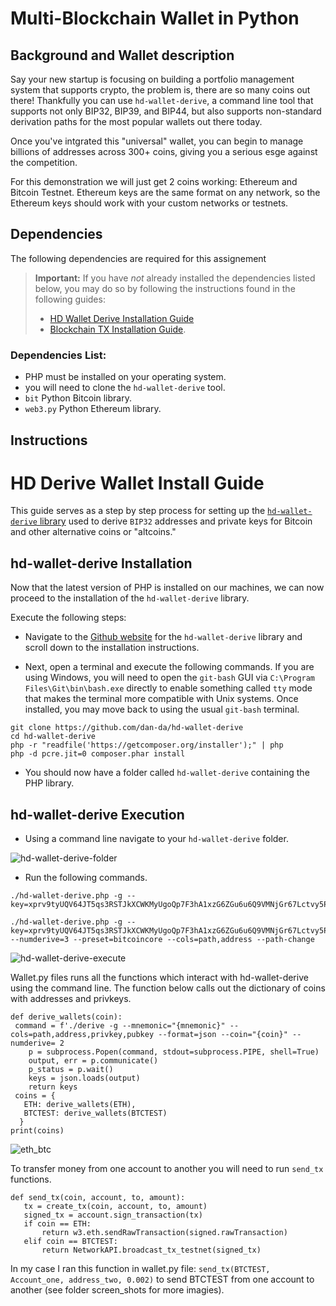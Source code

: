 # Multi-Blockchain Wallet in Python

## Background and Wallet description
Say your new startup is focusing on building a portfolio management system that supports crypto, the problem is, there are so many coins out there! Thankfully you can use `hd-wallet-derive`, a command line tool that supports not only BIP32, BIP39, and BIP44, but also supports non-standard derivation paths for the most popular wallets out there today. 

Once you've intgrated this "universal" wallet, you can begin to manage billions of addresses across 300+ coins, giving you a serious esge against the competition.

For this demonstration we will just get 2 coins working: Ethereum and Bitcoin Testnet. Ethereum keys are the same format on any network, so the Ethereum keys should work with your custom networks or testnets.

## Dependencies
The following dependencies are required for this assignement

> **Important:** If you have _not_ already installed the dependencies listed below, you may do so by following the instructions found in the following guides:
  > - [HD Wallet Derive Installation Guide](Resources/HD_Wallet_Derive_Install_Guide.md) 
  > - [Blockchain TX Installation Guide](Resources/Blockchain_TX_Install_Guide.md).


### Dependencies List:
* PHP must be installed on your operating system.
* you will need to clone the `hd-wallet-derive` tool.
* `bit` Python Bitcoin library.
* `web3.py` Python Ethereum library.

## Instructions

# HD Derive Wallet Install Guide

This guide serves as a step by step process for setting up the [`hd-wallet-derive` library](https://github.com/dan-da/hd-wallet-derive) used to derive `BIP32` addresses and private keys for Bitcoin and other alternative coins or "altcoins."

## hd-wallet-derive Installation

Now that the latest version of PHP is installed on our machines, we can now proceed to the installation of the `hd-wallet-derive` library.

Execute the following steps:

* Navigate to the [Github website](https://github.com/dan-da/hd-wallet-derive) for the `hd-wallet-derive` library and scroll down to the installation instructions.

* Next, open a terminal and execute the following commands. If you are using Windows, you will need to open the `git-bash` GUI via `C:\Program Files\Git\bin\bash.exe` directly to enable something called `tty` mode that makes the terminal more compatible with Unix systems. Once installed, you may move back to using the usual `git-bash` terminal.

 ```shell
 git clone https://github.com/dan-da/hd-wallet-derive
 cd hd-wallet-derive
 php -r "readfile('https://getcomposer.org/installer');" | php
 php -d pcre.jit=0 composer.phar install
 ```

* You should now have a folder called `hd-wallet-derive` containing the PHP library.

## hd-wallet-derive Execution

* Using a command line navigate to your `hd-wallet-derive` folder.

 ![hd-wallet-derive-folder](Images/hd-wallet-derive-folder.png)

* Run the following commands.

 ```shell
 ./hd-wallet-derive.php -g --key=xprv9tyUQV64JT5qs3RSTJkXCWKMyUgoQp7F3hA1xzG6ZGu6u6Q9VMNjGr67Lctvy5P8oyaYAL9CAWrUE9i6GoNMKUga5biW6Hx4tws2six3b9c
 ```

 ```shell
 ./hd-wallet-derive.php -g --key=xprv9tyUQV64JT5qs3RSTJkXCWKMyUgoQp7F3hA1xzG6ZGu6u6Q9VMNjGr67Lctvy5P8oyaYAL9CAWrUE9i6GoNMKUga5biW6Hx4tws2six3b9c --numderive=3 --preset=bitcoincore --cols=path,address --path-change
 ```

 ![hd-wallet-derive-execute](Images/hd-wallet-derive-execute.png)

Wallet.py files runs all the functions which interact with hd-wallet-derive using the command line. The function below calls out the dictionary of coins with addresses and privkeys.

 ```shell
def derive_wallets(coin):
  command = f'./derive -g --mnemonic="{mnemonic}" --cols=path,address,privkey,pubkey --format=json --coin="{coin}" --numderive= 2
     p = subprocess.Popen(command, stdout=subprocess.PIPE, shell=True)
     output, err = p.communicate()
     p_status = p.wait()
     keys = json.loads(output)
     return keys
  coins = {
    ETH: derive_wallets(ETH),
    BTCTEST: derive_wallets(BTCTEST)
   }
print(coins)
 ```
 
![eth_btc](screen_shots/eth_btc.png)

To transfer money from one account to another you will need to run `send_tx` functions. 

 ```shell
def send_tx(coin, account, to, amount):
    tx = create_tx(coin, account, to, amount)
    signed_tx = account.sign_transaction(tx)
    if coin == ETH: 
        return w3.eth.sendRawTransaction(signed.rawTransaction)
    elif coin == BTCTEST: 
        return NetworkAPI.broadcast_tx_testnet(signed_tx)
 ```
 In my case I ran this function in wallet.py file: `send_tx(BTCTEST, Account_one, address_two, 0.002)` to send BTCTEST from one account to another (see folder screen_shots for more imagies). 

